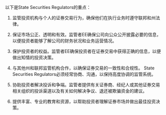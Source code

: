 

以下是State Securities Regulators的重点：

1. 监管投资机构与个人的证券交易行为，确保他们在执行业务时遵守联邦和州法律。

2. 保证市场公正、透明和有效。监管者EE确保公司向公众公开披露必要的信息，以便投资者能够了解公司的财务状况和业务运营情况。

3. 保护投资者的权益。监管者EE确保投资者在证券交易中获得正确的信息，以便做出知情的投资决策。

4. 与其他州和联邦监管机构合作，以确保证券交易的一致性和合规性。 State Securities Regulators必须经常协商、沟通，以保持高度协调的监管系统。

5. 协助投资者解决投诉和争端。监管者提供有关证券商、经纪人或其他证券交易相关组织的投诉渠道以及有关如何解决争议、退还被欺骗资金的建议。

6. 提供丰富、专业的教育和资源，以帮助投资者理解证券市场并做出最佳投资决策。